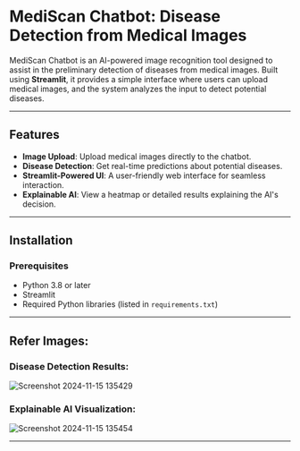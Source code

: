 # MediScan Chatbot: Disease Detection from Medical Images  

MediScan Chatbot is an AI-powered image recognition tool designed to assist in the preliminary detection of diseases from medical images. Built using **Streamlit**, it provides a simple interface where users can upload medical images, and the system analyzes the input to detect potential diseases.

---

## Features  
- **Image Upload**: Upload medical images directly to the chatbot.  
- **Disease Detection**: Get real-time predictions about potential diseases.  
- **Streamlit-Powered UI**: A user-friendly web interface for seamless interaction.  
- **Explainable AI**: View a heatmap or detailed results explaining the AI's decision.  

---

## Installation  

### Prerequisites  
- Python 3.8 or later  
- Streamlit  
- Required Python libraries (listed in `requirements.txt`)  


---

## Refer Images:  

### Disease Detection Results: 

![Screenshot 2024-11-15 135429](https://github.com/user-attachments/assets/24b910d3-5d38-4e2a-928c-f7d438a3ec29)

### Explainable AI Visualization: 

![Screenshot 2024-11-15 135454](https://github.com/user-attachments/assets/5e466613-fa4c-4f63-9563-d08c945ae66c) 

---

